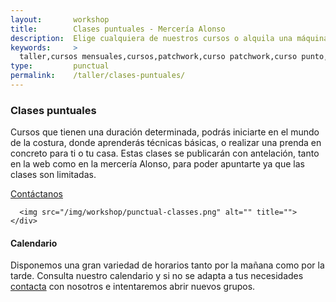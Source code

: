 ```yaml
---
layout:       workshop
title:        Clases puntuales - Mercería Alonso
description:  Elige cualquiera de nuestros cursos o alquila una máquina por tu cuenta
keywords:     >
  taller,cursos mensuales,cursos,patchwork,curso patchwork,curso punto,punto,curso ganchillo,ganchillo,corte y confección,curso corte y confección,mercería,merceria,mercería alonso,majadahonda,madrid
type:         punctual
permalink:    /taller/clases-puntuales/
---
```


  <section class="workshop-item workshop-item-center">
    <div class="workshop-item-inner">
      <h3>Clases puntuales</h3>
      <p>Cursos que tienen una duración determinada, podrás iniciarte en el mundo de la costura, donde aprenderás técnicas básicas, o realizar una prenda en concreto para ti o tu casa.
Estas clases se publicarán con antelación, tanto en la web como en la mercería Alonso, para poder apuntarte ya que las clases son limitadas.</p>
      <a href="mailto:info@merceriaalonso.com" class="calendar btn wide green">Contáctanos</a>

      <img src="/img/workshop/punctual-classes.png" alt="" title="">
    </div>
  </section>

  <section class="workshop-item workshop-item-center workshop-item-odd">
    <div class="workshop-item-inner">
      <h4>Calendario</h4>
      <p>Disponemos una gran variedad de horarios tanto por la mañana como por la tarde. Consulta nuestro calendario y si no se adapta a tus necesidades <a href="/contacto">contacta</a> con nosotros e intentaremos abrir nuevos grupos.</p>
    </div>
    <div class="workshop-calendar">
    </div>
  </section>